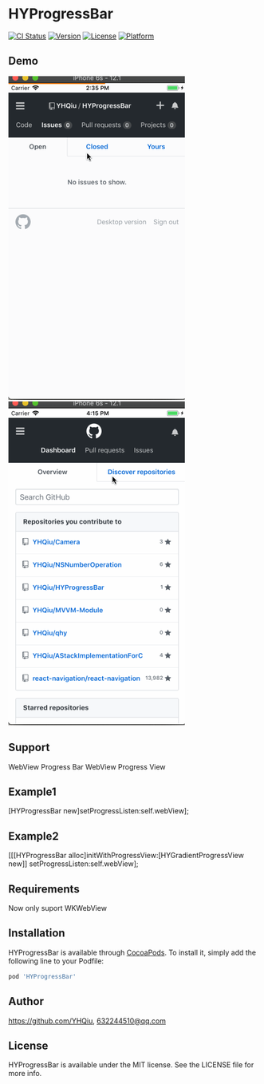 # HYProgressBar

[![CI Status](https://img.shields.io/travis/https://github.com/YHQiu/HYProgressBar.svg?style=flat)](https://travis-ci.org/https://github.com/YHQiu/HYProgressBar)
[![Version](https://img.shields.io/cocoapods/v/HYProgressBar.svg?style=flat)](https://cocoapods.org/pods/HYProgressBar)
[![License](https://img.shields.io/cocoapods/l/HYProgressBar.svg?style=flat)](https://cocoapods.org/pods/HYProgressBar)
[![Platform](https://img.shields.io/cocoapods/p/HYProgressBar.svg?style=flat)](https://cocoapods.org/pods/HYProgressBar)
## Demo
![image](https://github.com/YHQiu/HYProgressBar/blob/master/show.gif)   
![image](https://github.com/YHQiu/HYProgressBar/blob/master/gradientShow.gif)
## Support
WebView Progress Bar
WebView Progress View


## Example1
[HYProgressBar new]setProgressListen:self.webView];

## Example2
[[[HYProgressBar alloc]initWithProgressView:[HYGradientProgressView new]] setProgressListen:self.webView];

## Requirements
Now only suport WKWebView

## Installation

HYProgressBar is available through [CocoaPods](https://cocoapods.org). To install
it, simply add the following line to your Podfile:

```ruby
pod 'HYProgressBar'
```

## Author

https://github.com/YHQiu, 632244510@qq.com

## License

HYProgressBar is available under the MIT license. See the LICENSE file for more info.
